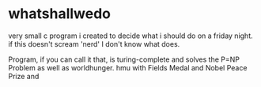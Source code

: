 # whatshallwedo
very small c program i created to decide what i should do on a friday night. if this doesn't scream 'nerd' I don't know what does.

Program, if you can call it that, is turing-complete and solves the P=NP Problem as well as worldhunger. hmu with Fields Medal and Nobel Peace Prize and
